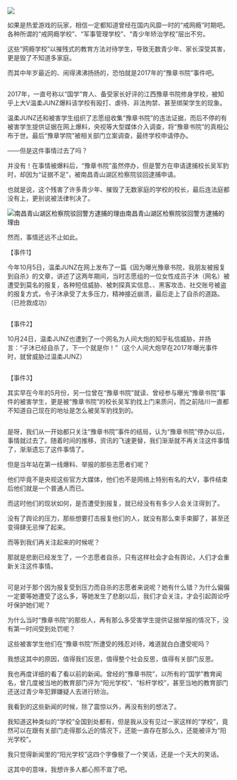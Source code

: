<p><img src="https://github.com/ZjzMisaka/iaders/tree/master/img/2019/11/c7d9c-007a5xO3gy1g8odfe9687j30yi0jeacs.jpg"></p>
<p><span style="color: #333333;">如果是热爱游戏的玩家，相信一定都知道曾经在国内风靡一时的“戒网瘾”时期吧。各种所谓的“戒网瘾学校”、“军事管理学校”、“青少年矫治学校”层出不穷。</span></p>
<p><span style="color: #333333;">这些“网瘾学校”以摧残式的教育方法对待学生，导致无数青少年、家长深受其害，更是毁了不知道多家庭。</span></p>
<p><span style="color: #333333;">而其中年岁最近的、闹得沸沸扬扬的，恐怕就是2017年的“豫章书院”事件吧。</span><span id="more-8731"></span></p>
<p class="picbox"><img src="https://github.com/ZjzMisaka/iaders/tree/master/img/2019/11/740fd-007a5xO3gy1g8odfepj01j30do09j3z5.jpg" alt=""></p>
<p><span style="color: #333333;">2017年，一直号称以“国学”育人、备受家长好评的江西豫章书院修身学校，被知乎上大V温柔JUNZ爆料该学校有殴打、虐待、非法拘禁、甚至绑架学生的现象。</span></p>
<p><span style="color: #333333;">温柔JUNZ还和被害学生组织了志愿组收集“豫章书院”的违法证据，而后不停的有被害学生提供证据在网上爆料，央视等大型媒体介入调查，将“豫章书院”的真相公布于世。最后“豫章学院”被相关部门立案调查，最终学校申请停办。</span></p>
<p><span style="color: #333333;">——但是这件事情过去了吗？</span></p>
<p><span style="color: #333333;">并没有！在事情被爆料后，“豫章书院”虽然停办，但是警方在申请逮捕校长吴军豹时，却因为“证据不足”，被南昌青山湖区检察院驳回逮捕申请。</span></p>
<p><span style="color: #333333;">也就是说，这个残害了许多青少年、摧毁了无数家庭的学校的校长，最后连法庭都没有上，更别说被法律判决了。</span></p>
<p class="picbox"><img src="https://github.com/ZjzMisaka/iaders/tree/master/img/2019/11/c5669-007a5xO3gy1g8odffkr6gj30hs0qpq6s.jpg" alt="南昌青山湖区检察院驳回警方逮捕的理由"><span class="picinfo">南昌青山湖区检察院驳回警方逮捕的理由</span></p>
<p><span style="color: #333333;">然而，事情还远不止如此。</span></p>
<p><span style="color: #333333;">【事件1】</span></p>
<p><span style="color: #333333;">今年10月5日，温柔JUNZ在网上发布了一篇《因为曝光豫章书院，我朋友被报复到自杀》的文章，讲述了这两年期间，当时志愿组的一位女性成员子沐（网名）被遭受到莫名的报复，各种短信威胁、被刺探真实信息、、黑客攻击、社交账号被盗的报复方式，令子沐承受了太多压力，精神接近崩溃，最后走上了自杀的道路。（已抢救成功）</span></p>
<p class="picbox"><img src="https://github.com/ZjzMisaka/iaders/tree/master/img/2019/11/f0b31-007a5xO3gy1g8odffzovmj30hs0lb0u9.jpg" alt=""></p>
<p><span style="color: #333333;">【事件2】</span></p>
<p><span style="color: #333333;">10月24日，温柔JUNZ也遭到了一个网名为人间大炮的知乎私信威胁，并扬言：“子沐已经自杀了，下一个就是你！”（这个人间大炮早在2017年曝光事件时，就曾威胁过温柔JUNZ）</span></p>
<p class="picbox"><img src="https://github.com/ZjzMisaka/iaders/tree/master/img/2019/11/6c247-007a5xO3gy1g8odfgiy7aj30hs0esdhd.jpg" alt=""></p>
<p><span style="color: #333333;">【事件3】</span></p>
<p><span style="color: #333333;">其实早在今年的5月份，另一位曾在“豫章书院”就读、曾经参与曝光“豫章书院”事件的被害学生，更是被“豫章书院”的校长吴军豹找上门来质问，而之前陆川一直都不知道自己现在的地址是怎么被吴军豹找到的。</span></p>
<p class="picbox"><img src="https://github.com/ZjzMisaka/iaders/tree/master/img/2019/11/b9f90-007a5xO3gy1g8odfgrdsuj307b0aqmxe.jpg" alt=""></p>
<p><span style="color: #333333;">是呀，我们从一开始都只关注“豫章书院”事件的结局，认为“豫章书院”停办以后，事情就过去了。随着时间的推移，资讯的飞速更替，我们渐渐就不再关注这件事情了，渐渐遗忘了这件事情了。</span></p>
<p><span style="color: #333333;">但是当年站在第一线爆料、举报的那些志愿者们呢？</span></p>
<p><span style="color: #333333;">他们毕竟不是央视这些官方大媒体，他们也不是网络上特别有名的大V，事件结束后他们就是一个普通人而已。</span></p>
<p><span style="color: #333333;">而这时他们的现状如何，是否遭受到报复，就已经没有有多少人会关注得到了。</span></p>
<p><span style="color: #333333;">没有了舆论的压力，那些想要打击报复他们的人，就没有那么束手束脚了，甚至还变得肆无忌惮了起来。</span></p>
<p><span style="color: #333333;">而等到我们再关注起来的时候呢？</span></p>
<p><span style="color: #333333;">那就是悲剧已经发生了，一个志愿者自杀，只有这样社会才会有舆论，人们才会重新关注这件事情。</span></p>
<p class="picbox"><img src="https://github.com/ZjzMisaka/iaders/tree/master/img/2019/11/d2dda-007a5xO3gy1g8odfh4fosj30hs0vm0ux.jpg" alt=""></p>
<p><span style="color: #333333;">可是对于那个因为报复受到压力而自杀的志愿者来说呢？她有什么错？为什么偏偏一定要等她遭受了这么多，等她发生了悲剧以后，我们才会关注，才会引起舆论呼吁保护她们呢？</span></p>
<p><span style="color: #333333;">为什么当时“豫章书院”的那些人，再有那么多受害学生提供证据举报的情况下，没有第一时间受到处罚呢？</span></p>
<p><span style="color: #333333;">这些被害学生他们在“豫章书院”所遭受的残忍对待，难道就白白遭受呢吗？</span></p>
<p><span style="color: #333333;">我想这其中的原因，值得我们反思，值得整个社会反思，值得有关部门反思。</span></p>
<p><span style="color: #333333;">我也再度详细的看了看以前的新闻。曾经的“豫章书院”，以所有的“国学”教育闻名，曾几度被当地的教育部门评为“阳光学校”、“标杆学校”，甚至当地的教育部门还送过青少年犯罪嫌疑人去进行矫治。</span></p>
<p><span style="color: #333333;">我看到的这些新闻的时候，除了震惊以外，再没有别的想法了。</span></p>
<p><span style="color: #333333;">我知道这种类似的“学校”全国到处都有，但是我从没有见过一家这样的“学校”，竟然可以在跟有关部门走得那么近的情况下，还能一直存在那么久，还能被评为“阳光学校”。</span></p>
<p><span style="color: #333333;">我只觉得新闻里的“阳光学校”这四个字像极了一个笑话，还是一个天大的笑话。</span></p>
<p><span style="color: #333333;">这其中的意味，我想许多人都心照不宣了吧。</span>​​​​</p>